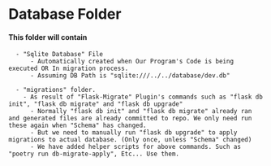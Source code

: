 # Database Folder

#### This folder will contain

      - "Sqlite Database" File
          - Automatically created when Our Program's Code is being executed OR In migration process.
          - Assuming DB Path is "sqlite:///../../database/dev.db"

      - "migrations" folder.
        - As result of "Flask-Migrate" Plugin's commands such as "flask db init", "flask db migrate" and "flask db upgrade"
          - Normally "flask db init" and "flask db migrate" already ran and generated files are already committed to repo. We only need run these again when "Schema" has changed.
          - But we need to manually run "flask db upgrade" to apply migrations to actual database. (Only once, unless "Schema" changed)
          - We have added helper scripts for above commands. Such as "poetry run db-migrate-apply", Etc... Use them.
